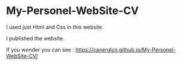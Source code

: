 # My-Personel-WebSite-CV

I used just Html and Css in this website.

I published the website.

If you wonder you can see : https://canerglcn.github.io/My-Personel-WebSite-CV/
